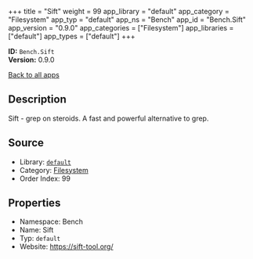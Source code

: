 ﻿+++
title = "Sift"
weight = 99
app_library = "default"
app_category = "Filesystem"
app_typ = "default"
app_ns = "Bench"
app_id = "Bench.Sift"
app_version = "0.9.0"
app_categories = ["Filesystem"]
app_libraries = ["default"]
app_types = ["default"]
+++

**ID:** `Bench.Sift`  
**Version:** 0.9.0  
<!--more-->

[Back to all apps](/apps/)

## Description
Sift - grep on steroids. A fast and powerful alternative to grep.

## Source

* Library: [`default`](/app_libraries/default)
* Category: [Filesystem](/app_categories/filesystem)
* Order Index: 99

## Properties

* Namespace: Bench
* Name: Sift
* Typ: `default`
* Website: <https://sift-tool.org/>

